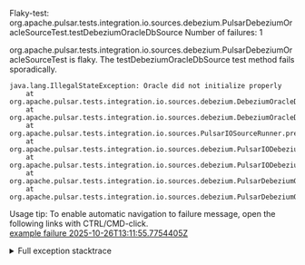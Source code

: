         
Flaky-test: org.apache.pulsar.tests.integration.io.sources.debezium.PulsarDebeziumOracleSourceTest.testDebeziumOracleDbSource
Number of failures: 1

org.apache.pulsar.tests.integration.io.sources.debezium.PulsarDebeziumOracleSourceTest is flaky. The testDebeziumOracleDbSource test method fails sporadically.

```
java.lang.IllegalStateException: Oracle did not initialize properly
	at org.apache.pulsar.tests.integration.io.sources.debezium.DebeziumOracleDbSourceTester.waitForOracleStatus(DebeziumOracleDbSourceTester.java:188)
	at org.apache.pulsar.tests.integration.io.sources.debezium.DebeziumOracleDbSourceTester.prepareSource(DebeziumOracleDbSourceTester.java:157)
	at org.apache.pulsar.tests.integration.io.sources.PulsarIOSourceRunner.prepareSource(PulsarIOSourceRunner.java:113)
	at org.apache.pulsar.tests.integration.io.sources.debezium.PulsarIODebeziumSourceRunner.internalTestSource(PulsarIODebeziumSourceRunner.java:75)
	at org.apache.pulsar.tests.integration.io.sources.debezium.PulsarIODebeziumSourceRunner.testSource(PulsarIODebeziumSourceRunner.java:66)
	at org.apache.pulsar.tests.integration.io.sources.debezium.PulsarDebeziumOracleSourceTest.testDebeziumOracleDbConnect(PulsarDebeziumOracleSourceTest.java:86)
	at org.apache.pulsar.tests.integration.io.sources.debezium.PulsarDebeziumOracleSourceTest.testDebeziumOracleDbSource(PulsarDebeziumOracleSourceTest.java:47)
```

Usage tip: To enable automatic navigation to failure message, open the following links with CTRL/CMD-click.  
[example failure 2025-10-26T13:11:55.7754405Z](https://github.com/apache/pulsar/actions/runs/18817729515/job/53689218411#step:12:5488)  


<details>
<summary>Full exception stacktrace</summary>
<code><pre>
java.lang.IllegalStateException: Oracle did not initialize properly
	at org.apache.pulsar.tests.integration.io.sources.debezium.DebeziumOracleDbSourceTester.waitForOracleStatus(DebeziumOracleDbSourceTester.java:188)
	at org.apache.pulsar.tests.integration.io.sources.debezium.DebeziumOracleDbSourceTester.prepareSource(DebeziumOracleDbSourceTester.java:157)
	at org.apache.pulsar.tests.integration.io.sources.PulsarIOSourceRunner.prepareSource(PulsarIOSourceRunner.java:113)
	at org.apache.pulsar.tests.integration.io.sources.debezium.PulsarIODebeziumSourceRunner.internalTestSource(PulsarIODebeziumSourceRunner.java:75)
	at org.apache.pulsar.tests.integration.io.sources.debezium.PulsarIODebeziumSourceRunner.testSource(PulsarIODebeziumSourceRunner.java:66)
	at org.apache.pulsar.tests.integration.io.sources.debezium.PulsarDebeziumOracleSourceTest.testDebeziumOracleDbConnect(PulsarDebeziumOracleSourceTest.java:86)
	at org.apache.pulsar.tests.integration.io.sources.debezium.PulsarDebeziumOracleSourceTest.testDebeziumOracleDbSource(PulsarDebeziumOracleSourceTest.java:47)
	at java.base/jdk.internal.reflect.DirectMethodHandleAccessor.invoke(DirectMethodHandleAccessor.java:103)
	at java.base/java.lang.reflect.Method.invoke(Method.java:580)
	at org.testng.internal.invokers.MethodInvocationHelper.invokeMethod(MethodInvocationHelper.java:139)
	at org.testng.internal.invokers.InvokeMethodRunnable.runOne(InvokeMethodRunnable.java:47)
	at org.testng.internal.invokers.InvokeMethodRunnable.call(InvokeMethodRunnable.java:76)
	at org.testng.internal.invokers.InvokeMethodRunnable.call(InvokeMethodRunnable.java:11)
	at java.base/java.util.concurrent.FutureTask.run(FutureTask.java:317)
	at java.base/java.util.concurrent.ThreadPoolExecutor.runWorker(ThreadPoolExecutor.java:1144)
	at java.base/java.util.concurrent.ThreadPoolExecutor$Worker.run(ThreadPoolExecutor.java:642)
	at java.base/java.lang.Thread.run(Thread.java:1583)

</pre></code>
</details>

